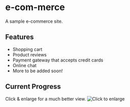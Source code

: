 # e-com-merce
A sample e-commerce site.

## Features
- Shopping cart
- Product reviews
- Payment gateway that accepts credit cards
- Online chat
- More to be added soon!

## Current Progress
Click & enlarge for a much better view.
![Click to enlarge](https://user-images.githubusercontent.com/14259747/42085268-d2a578a6-7b44-11e8-99ff-5f1bbfd67cf5.PNG)
